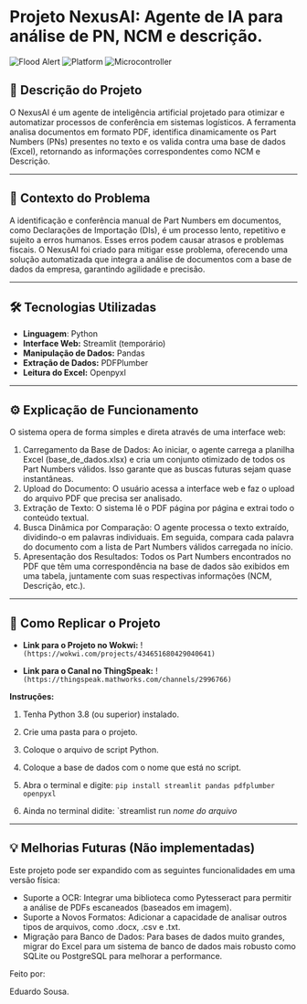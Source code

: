 # Projeto NexusAI: Agente de IA para análise de PN, NCM e descrição.

![Flood Alert](https://img.shields.io/badge/Inteligência%20Artificial-Agente%20de%20IA-red)
![Platform](https://img.shields.io/badge/Plataforma-VSCode-purple)
![Microcontroller](https://img.shields.io/badge/VS-Python-blue)

## 📖 Descrição do Projeto

O NexusAI é um agente de inteligência artificial projetado para otimizar e automatizar processos de conferência em sistemas logísticos. A ferramenta analisa documentos em formato PDF, identifica dinamicamente os Part Numbers (PNs) presentes no texto e os valida contra uma base de dados (Excel), retornando as informações correspondentes como NCM e Descrição.

---

## 🎯 Contexto do Problema

A identificação e conferência manual de Part Numbers em documentos, como Declarações de Importação (DIs), é um processo lento, repetitivo e sujeito a erros humanos. Esses erros podem causar atrasos e problemas fiscais. O NexusAI foi criado para mitigar esse problema, oferecendo uma solução automatizada que integra a análise de documentos com a base de dados da empresa, garantindo agilidade e precisão.

---

## 🛠️ Tecnologias Utilizadas

* **Linguagem**: Python
* **Interface Web:** Streamlit (temporário)
* **Manipulação de Dados:** Pandas
* **Extração de Dados:** PDFPlumber
* **Leitura do Excel:** Openpyxl 

---

## ⚙️ Explicação de Funcionamento

O sistema opera de forma simples e direta através de uma interface web:
1. Carregamento da Base de Dados: Ao iniciar, o agente carrega a planilha Excel (base_de_dados.xlsx) e cria um conjunto otimizado de todos os Part Numbers válidos. Isso garante que as buscas futuras sejam quase instantâneas.
2. Upload do Documento: O usuário acessa a interface web e faz o upload do arquivo PDF que precisa ser analisado.
3. Extração de Texto: O sistema lê o PDF página por página e extrai todo o conteúdo textual.
4. Busca Dinâmica por Comparação: O agente processa o texto extraído, dividindo-o em palavras individuais. Em seguida, compara cada palavra do documento com a lista de Part Numbers válidos carregada no início.
5. Apresentação dos Resultados: Todos os Part Numbers encontrados no PDF que têm uma correspondência na base de dados são exibidos em uma tabela, juntamente com suas respectivas informações (NCM, Descrição, etc.).

---
## 🚀 Como Replicar o Projeto

* **Link para o Projeto no Wokwi:**
    !`(https://wokwi.com/projects/434651680429040641)`

* **Link para o Canal no ThingSpeak:**
    !`(https://thingspeak.mathworks.com/channels/2996766)`

**Instruções:**
1.  Tenha Python 3.8 (ou superior) instalado.
2.  Crie uma pasta para o projeto.
3.  Coloque o arquivo de script Python.
4.  Coloque a base de dados com o nome que está no script.

5.  Abra o terminal e digite: `pip install streamlit pandas pdfplumber openpyxl`
6.  Ainda no terminal didite: `streamlist run _nome do arquivo_

---

## 💡 Melhorias Futuras (Não implementadas)
Este projeto pode ser expandido com as seguintes funcionalidades em uma versão física:
* Suporte a OCR: Integrar uma biblioteca como Pytesseract para permitir a análise de PDFs escaneados (baseados em imagem).
* Suporte a Novos Formatos: Adicionar a capacidade de analisar outros tipos de arquivos, como .docx, .csv e .txt.
* Migração para Banco de Dados: Para bases de dados muito grandes, migrar do Excel para um sistema de banco de dados mais robusto como SQLite ou PostgreSQL para melhorar a performance.

Feito por:

Eduardo Sousa.
